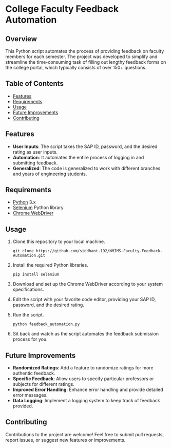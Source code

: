 
# College Faculty Feedback Automation

## Overview
This Python script automates the process of providing feedback on faculty members for each semester. The project was developed to simplify and streamline the time-consuming task of filling out lengthy feedback forms on the college portal, which typically consists of over 150+ questions.

## Table of Contents
- [Features](#features)
- [Requirements](#requirements)
- [Usage](#usage)
- [Future Improvements](#future-improvements)
- [Contributing](#contributing)

## Features
- **User Inputs**: The script takes the SAP ID, password, and the desired rating as user inputs.
- **Automation**: It automates the entire process of logging in and submitting feedback.
- **Generalized**: The code is generalized to work with different branches and years of engineering students.

## Requirements
- [Python](https://www.python.org/) 3.x
- [Selenium](https://selenium-python.readthedocs.io/) Python library
- [Chrome WebDriver](https://sites.google.com/chromium.org/driver/)

## Usage
1. Clone this repository to your local machine.
   ```
   git clone https://github.com/siddhant-192/NMIMS-Faculty-Feedback-Automation.git
   ```

2. Install the required Python libraries.
   ```
   pip install selenium
   ```

3. Download and set up the Chrome WebDriver according to your system specifications.

4. Edit the script with your favorite code editor, providing your SAP ID, password, and the desired rating.

5. Run the script.
   ```
   python feedback_automation.py
   ```

6. Sit back and watch as the script automates the feedback submission process for you.

## Future Improvements
- **Randomized Ratings**: Add a feature to randomize ratings for more authentic feedback.
- **Specific Feedback**: Allow users to specify particular professors or subjects for different ratings.
- **Improved Error Handling**: Enhance error handling and provide detailed error messages.
- **Data Logging**: Implement a logging system to keep track of feedback provided.

## Contributing
Contributions to the project are welcome! Feel free to submit pull requests, report issues, or suggest new features or improvements.
